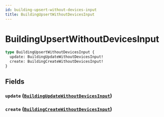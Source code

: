 ```yaml
---
id: building-upsert-without-devices-input
title: BuildingUpsertWithoutDevicesInput
---
```


 # BuildingUpsertWithoutDevicesInput





```graphql
type BuildingUpsertWithoutDevicesInput {
  update: BuildingUpdateWithoutDevicesInput!
  create: BuildingCreateWithoutDevicesInput!
}
```


## Fields

### `update` ([`BuildingUpdateWithoutDevicesInput`](/inputs/building-update-without-devices-input))




### `create` ([`BuildingCreateWithoutDevicesInput`](/inputs/building-create-without-devices-input))






